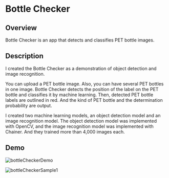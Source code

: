 # Bottle Checker
## Overview
Bottle Checker is an app that detects and classifies PET bottle images.

## Description
I created the Bottle Checker as a demonstration of object detection and image recognition.
  

You can upload a PET bottle image. Also, you can have several PET bottles in one image. Bottle Checker detects the position of the label on the PET bottle and classifies it by machine learning. Then, detected PET bottle labels are outlined in red. And  the kind of PET bottle and the determination probability are output. 
  

I created two machine learning models, an object detection model and an image recognition model. 
The object detection model was implemented with OpenCV, and the image recognition model was implemented with Chainer. 
And they trained more than 4,000 images each.

## Demo

![bottleCheckerDemo](https://github.com/takitaki7474/algorithm-research/blob/master/gifs_and_images/bottle_checker.gif)
  

![bottleCheckerSample1](https://github.com/takitaki7474/algorithm-research/blob/images/bottleChecker_images/bottle_checker_sample1.png)
